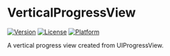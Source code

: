 # VerticalProgressView
[![Version](https://img.shields.io/cocoapods/v/VerticalProgressView.svg?style=flat)](http://cocoapods.org/pods/VerticalProgressView)
[![License](https://img.shields.io/cocoapods/l/VerticalProgressView.svg?style=flat)](http://cocoapods.org/pods/VerticalProgressView)
[![Platform](https://img.shields.io/cocoapods/p/VerticalProgressView.svg?style=flat)](http://cocoapods.org/pods/VerticalProgressView)

A vertical progress view created from UIProgressView.
